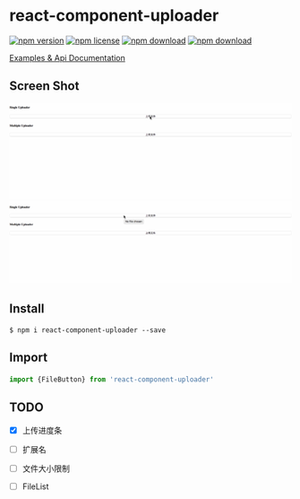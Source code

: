 # react-component-uploader

<!-- badge -->

[![npm version](https://img.shields.io/npm/v/react-component-uploader.svg)](https://www.npmjs.com/package/react-component-uploader)
[![npm license](https://img.shields.io/npm/l/react-component-uploader.svg)](https://www.npmjs.com/package/react-component-uploader)
[![npm download](https://img.shields.io/npm/dm/react-component-uploader.svg)](https://www.npmjs.com/package/react-component-uploader)
[![npm download](https://img.shields.io/npm/dt/react-component-uploader.svg)](https://www.npmjs.com/package/react-component-uploader)

<!-- endbadge -->

[Examples & Api Documentation](./API.md)

## Screen Shot

<img src="https://raw.githubusercontent.com/m860/react-component-uploader/master/src/simple-uploader.gif"/>

<img src="https://raw.githubusercontent.com/m860/react-component-uploader/master/src/upload-progress.gif"/>

## Install

```shell
$ npm i react-component-uploader --save
```

## Import

```javascript
import {FileButton} from 'react-component-uploader'
```

## TODO
- [x] 上传进度条
- [ ] 扩展名
- [ ] 文件大小限制
- [ ] FileList

